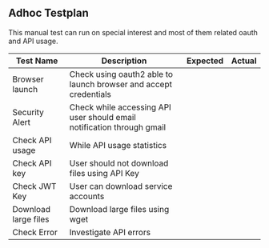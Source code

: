 ## Adhoc Testplan

This manual test can run on special interest and most of them related oauth and API usage.

| Test Name            | Description                                                            | Expected | Actual |
|----------------------|------------------------------------------------------------------------|----------|--------|
| Browser launch       | Check using oauth2 able to launch browser and accept credentials       |          |        |
| Security Alert       | Check while accessing API user should email notification through gmail |          |        |
| Check API usage      | While API usage statistics                                             |          |        |
| Check API key        | User should not download files using API Key                           |          |        |
| Check JWT Key        | User can download service accounts                                     |          |        |
| Download large files | Download large files using wget                                        |          |        |
| Check Error          | Investigate API errors                                                 |          |        |
